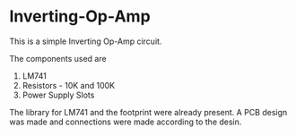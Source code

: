 # Inverting-Op-Amp
This is a simple Inverting Op-Amp circuit.

The components used are

1. LM741 
2. Resistors - 10K and 100K
3. Power Supply Slots

The library for LM741 and the footprint were already present. A PCB design was made and connections were made according to the desin.
